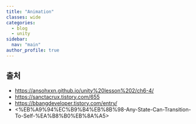 ```yaml
---
title: "Animation"
classes: wide
categories: 
  - blog
  - unity
sidebar:
  nav: "main"
author_profile: true
---
```

  
## 출처
* <https://ansohxxn.github.io/unity%20lesson%202/ch6-4/>
* <https://sanctacrux.tistory.com/655>
* <https://bbangdeveloper.tistory.com/entry/>
* <%EB%A9%94%EC%B9%B4%EB%8B%98-Any-State-Can-Transition-To-Self-%EA%B8%B0%EB%8A%A5>